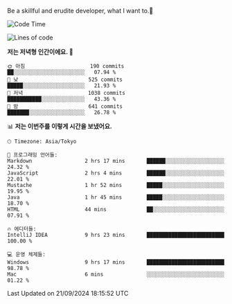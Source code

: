 Be a skillful and erudite developer, what I want to.👶

<!--START_SECTION:waka-->
![Code Time](http://img.shields.io/badge/Code%20Time-1%2C279%20hrs%2047%20mins-blue)

![Lines of code](https://img.shields.io/badge/%EC%A0%80%EB%8A%94%20%EC%97%AC%ED%83%9C%EA%B9%8C%EC%A7%80%20-878.2%20thousand%20%EC%A4%84%EC%9D%98%20%EC%BD%94%EB%93%9C%EB%A5%BC%20%EC%9E%91%EC%84%B1%ED%96%88%EC%96%B4%EC%9A%94.-blue)

**저는 저녁형 인간이에요. 🦉** 

```text
🌞 아침                     190 commits         ██░░░░░░░░░░░░░░░░░░░░░░░   07.94 % 
🌆 낮　                     525 commits         █████░░░░░░░░░░░░░░░░░░░░   21.93 % 
🌃 저녁                     1038 commits        ███████████░░░░░░░░░░░░░░   43.36 % 
🌙 밤　                     641 commits         ███████░░░░░░░░░░░░░░░░░░   26.78 % 
```


📊 **저는 이번주를 이렇게 시간을 보냈어요.** 

```text
🕑︎ Timezone: Asia/Tokyo

💬 프로그래밍 언어들: 
Markdown                 2 hrs 17 mins       ██████░░░░░░░░░░░░░░░░░░░   24.32 % 
JavaScript               2 hrs 4 mins        ██████░░░░░░░░░░░░░░░░░░░   22.01 % 
Mustache                 1 hr 52 mins        █████░░░░░░░░░░░░░░░░░░░░   19.95 % 
Java                     1 hr 45 mins        █████░░░░░░░░░░░░░░░░░░░░   18.70 % 
HTML                     44 mins             ██░░░░░░░░░░░░░░░░░░░░░░░   07.91 % 

🔥 에디터들: 
IntelliJ IDEA            9 hrs 23 mins       █████████████████████████   100.00 % 

💻 운영 체제들: 
Windows                  9 hrs 17 mins       █████████████████████████   98.78 % 
Mac                      6 mins              ░░░░░░░░░░░░░░░░░░░░░░░░░   01.22 % 
```


 Last Updated on 21/09/2024 18:15:52 UTC
<!--END_SECTION:waka-->
